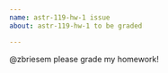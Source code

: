 ```yaml
---
name: astr-119-hw-1 issue
about: astr-119-hw-1 to be graded

---
```


@zbriesem please grade my homework!
